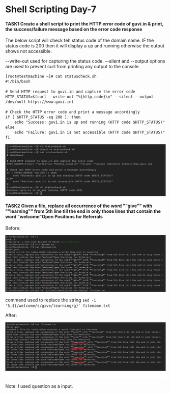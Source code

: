 # Shell Scripting Day-7

####  TASK1 Create a shell script to print the HTTP error code of guvi.in & print, the success/failure message based on the error code response 

The below script will check teh status code of the domain name. IF the status code is 200 then it will display a up and running otherwise the output shows not accessible.

--write-out used for capturing the status code.
--silent and --output options are used to prevent curl from printing any output to the console.

```
[root@testmachine ~]# cat statuscheck.sh 
#!/bin/bash

# Send HTTP request to guvi.in and capture the error code
HTTP_STATUS=$(curl --write-out "%{http_code}\n" --silent --output /dev/null https://www.guvi.in)

# Check the HTTP error code and print a message accordingly
if [ $HTTP_STATUS -eq 200 ]; then
    echo "Success: guvi.in is up and running (HTTP code $HTTP_STATUS)"
else
    echo "Failure: guvi.in is not accessible (HTTP code $HTTP_STATUS)"
fi
```

![alt text](https://github.com/devopskvk/Guvi_tasks/blob/main/Day7-ShellScriptingPart-2/Task1.PNG)


#### TASK2 Given a file, replace all occurrence of the word ""give"" with ""learning"" from 5th line till the end in only those lines that contain the word "welcome"Open Positions for Referrals


Before:

![alt text](https://github.com/devopskvk/Guvi_tasks/blob/main/Day7-ShellScriptingPart-2/task2.png)

command used to replace the string ```sed -i '5,${/welcome/s/give/learning/g}' filename.txt``` 

After: 

![alt text](https://github.com/devopskvk/Guvi_tasks/blob/main/Day7-ShellScriptingPart-2/task2_1.png)

Note: I used question as a input.
